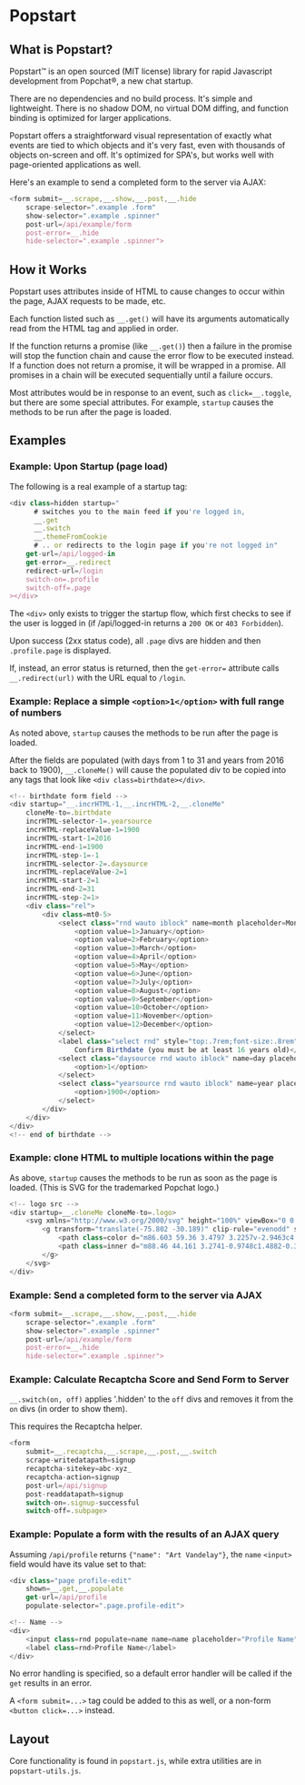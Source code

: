 # Popstart

## What is Popstart?

Popstart™ is an open sourced (MIT license) library for rapid Javascript
development from Popchat®, a new chat startup.

There are no dependencies and no build process. It's simple and lightweight.
There is no shadow DOM, no virtual DOM diffing, and function binding is optimized for larger applications.

Popstart offers a straightforward visual representation of exactly what events are tied to which objects and it's very fast, even with thousands of objects on-screen and off. It's optimized for SPA's, but works well with page-oriented applications as well.

Here's an example to send a completed form to the server via AJAX:

```javascript
<form submit=__.scrape,__.show,__.post,__.hide
    scrape-selector=".example .form"
    show-selector=".example .spinner"
    post-url=/api/example/form
    post-error=__.hide
    hide-selector=".example .spinner">
```


## How it Works

Popstart uses attributes inside of HTML to cause
changes to occur within the page, AJAX requests to be made, etc.

Each function listed such as `__.get()` will have its arguments automatically
read from the HTML tag and applied in order.

If the function returns a promise (like `__.get()`) then a failure in the
promise will stop the function chain and cause the error flow to be executed
instead. If a function does not return a promise, it will be wrapped in a
promise. All promises in a chain will be executed sequentially until a failure
occurs.

Most attributes would be in response to an event, such as `click=__.toggle`, but there are some special attributes. For example, `startup` causes the methods to be run after the page is loaded.


## Examples

### Example: Upon Startup (page load)

The following is a real example of a startup tag:

```javascript
<div class=hidden startup="
      # switches you to the main feed if you're logged in,
      __.get
      __.switch
      __.themeFromCookie
      # .. or redirects to the login page if you're not logged in"
    get-url=/api/logged-in
    get-error=__.redirect
    redirect-url=/login
    switch-on=.profile
    switch-off=.page
></div>
```

The `<div>` only exists to trigger the startup flow, which first
checks to see if the user is logged in (if /api/logged-in returns
a `200 OK` or `403 Forbidden`).

Upon success (2xx status code), all `.page` divs are hidden and then `.profile.page` is displayed.

If, instead, an error status is returned, then the `get-error=` attribute
calls `__.redirect(url)` with the URL equal to `/login`.

### Example: Replace a simple `<option>1</option>` with full range of numbers

As noted above, `startup` causes the methods to be run after the page is loaded.

After the fields are populated (with days from 1 to 31 and years from 2016 back to 1900), `__.cloneMe()` will cause the populated div to be copied
into any tags that look like `<div class=birthdate></div>`.

```javascript
<!-- birthdate form field -->
<div startup="__.incrHTML-1,__.incrHTML-2,__.cloneMe"
    cloneMe-to=.birthdate
    incrHTML-selector-1=.yearsource
    incrHTML-replaceValue-1=1900
    incrHTML-start-1=2016
    incrHTML-end-1=1900
    incrHTML-step-1=-1
    incrHTML-selector-2=.daysource
    incrHTML-replaceValue-2=1
    incrHTML-start-2=1
    incrHTML-end-2=31
    incrHTML-step-2=1>
    <div class="rel">
        <div class=mt0-5>
            <select class="rnd wauto iblock" name=month placeholder=Month>
                <option value=1>January</option>
                <option value=2>February</option>
                <option value=3>March</option>
                <option value=4>April</option>
                <option value=5>May</option>
                <option value=6>June</option>
                <option value=7>July</option>
                <option value=8>August</option>
                <option value=9>September</option>
                <option value=10>October</option>
                <option value=11>November</option>
                <option value=12>December</option>
            </select>
            <label class="select rnd" style="top:.7rem;font-size:.8rem">
                Confirm Birthdate (you must be at least 16 years old)</label>
            <select class="daysource rnd wauto iblock" name=day placeholder=Day>
                <option>1</option>
            </select>
            <select class="yearsource rnd wauto iblock" name=year placeholder=Year>
                <option>1900</option>
            </select>
        </div>
    </div>
</div>
<!-- end of birthdate -->
```

### Example: clone HTML to multiple locations within the page

As above, `startup` causes the methods to be run as soon as the page is loaded.
(This is SVG for the trademarked Popchat logo.)

```javascript
<!-- logo src -->
<div startup=__.cloneMe cloneMe-to=.logo>
    <svg xmlns="http://www.w3.org/2000/svg" height="100%" viewBox="0 0 34 34">
        <g transform="translate(-75.802 -30.189)" clip-rule="evenodd" shape-rendering="geometricPrecision">
            <path class=color d="m86.603 59.36 3.4797 3.2257v-2.9463c4.2925 0.38099 8.6103 0.71118 12.827 0.91437 0.91437 0 1.7526-0.40639 2.3875-1.0414 0.58419-0.58418 0.96517-1.397 1.0414-2.2859v-0.25399-20.726c0-0.35559-0.0508-0.71118-0.15239-1.0668-0.2032-0.63498-0.55879-1.2446-1.016-1.7017-0.55878-0.53338-1.27-0.86357-2.0573-0.86357-0.2286 0-0.50799 0.0254-0.76198 0.127l-20.726 6.1974c-0.81277 0.25399-1.6001 0.63498-2.1843 1.2192h-0.0254c-0.58418 0.58418-0.93977 1.3462-0.93977 2.2859v12.979c0 0.96517 0.38099 1.8287 1.016 2.4637 0.63498 0.63498 1.4986 1.0414 2.4383 1.0922 1.5494 0.127 3.1241 0.25399 4.6734 0.38099z" image-rendering="optimizeQuality"/>
            <path class=inner d="m88.46 44.161 3.2741-0.9748c1.4882-0.33348 2.0538 0.10261 2.0538 1.0005 0 1.3083 0 1.9496 0.02977 3.2579 0 0.84654-0.56553 1.5392-2.0538 1.6674-1.1311 0.10261-2.4407 0.07696-3.2741 0.02565v-2.4883c0-0.82089 0-1.6674-0.02977-2.4883zm12.055-2.0009c-0.0298-3.5914-2.6788-3.5144-7.084-2.3857l-9.2866 2.3601 0.05953 13.622 4.3159 0.23087c0-1.3083-0.02976-2.5909-0.02976-3.8992 1.1311 0.15392 2.9765 0.25653 4.5242 0.20522 5.0302-0.15392 7.5305-2.1805 7.5305-5.6693-0.0298-1.4879-0.0298-2.9757-0.0298-4.4636z" fill="#fff" fill-rule="evenodd" image-rendering="optimizeQuality" stroke-width=".027632"/>
        </g>
    </svg>
</div>
```

### Example: Send a completed form to the server via AJAX

```javascript
<form submit=__.scrape,__.show,__.post,__.hide
    scrape-selector=".example .form"
    show-selector=".example .spinner"
    post-url=/api/example/form
    post-error=__.hide
    hide-selector=".example .spinner">
```

### Example: Calculate Recaptcha Score and Send Form to Server

`__.switch(on, off)` applies '.hidden' to the `off` divs and
removes it from the `on` divs (in order to show them).

This requires the Recaptcha helper.

```javascript
<form
    submit=__.recaptcha,__.scrape,__.post,__.switch
    scrape-writedatapath=signup
    recaptcha-sitekey=abc-xyz_
    recaptcha-action=signup
    post-url=/api/signup
    post-readdatapath=signup
    switch-on=.signup-successful
    switch-off=.subpage>
```


### Example: Populate a form with the results of an AJAX query

Assuming `/api/profile` returns `{"name": "Art Vandelay"}`,
the `name` `<input>` field would have its value set to that:

```javascript
<div class="page profile-edit"
    shown=__.get,__.populate
    get-url=/api/profile
    populate-selector=".page.profile-edit">

<!-- Name -->
<div>
    <input class=rnd populate=name name=name placeholder="Profile Name">
    <label class=rnd>Profile Name</label>
</div>
```

No error handling is specified, so a default error handler will be
called if the `get` results in an error.

A `<form submit=...>` tag could be added to this as well, or a
non-form `<button click=...>` instead.


## Layout

Core functionality is found in `popstart.js`, while extra utilities are
in `popstart-utils.js`.
